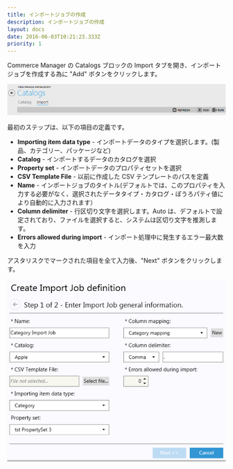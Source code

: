 ```yaml
---
title: インポートジョブの作成
description: インポートジョブの作成
layout: docs
date: 2016-06-03T10:21:23.333Z
priority: 1
---
```

Commerce Manager の Catalogs ブロックの Import タブを開き、インポートジョブを作成する為に "Add" ボタンをクリックします。

![](../../../../assets/images/docs/012-add-button.PNG)

最初のステップは、以下の項目の定義です。

* **Importing item data type** - インポートデータのタイプを選択します。(製品、カテゴリー、パッケージなど)
* **Catalog** - インポートするデータのカタログを選択
* **Property set** - インポートデータのプロパティセットを選択
* **CSV Template File** - 以前に作成した CSV テンプレートのパスを定義
* **Name** - インポートジョブのタイトル(デフォルトでは、このプロパティを入力する必要がなく、選択されたデータタイプ・カタログ・ぽうろパティ値により自動的に入力されます）
* **Column delimiter** - 行区切り文字を選択します。Auto は、デフォルトで設定されており、ファイルを選択すると、システムは区切り文字を推測します。
* **Errors allowed during import** - インポート処理中に発生するエラー最大数を入力

アスタリスクでマークされた項目を全て入力後、"Next" ボタンをクリックします。

![](../../../../assets/images/docs/013-add-import-job-step-1.PNG)